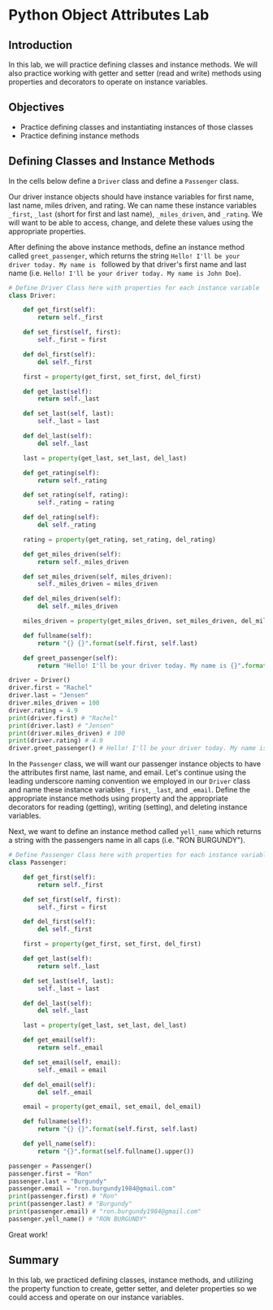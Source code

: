 
# Python Object Attributes Lab

## Introduction
In this lab, we will practice defining classes and instance methods. We will also practice working with getter and setter (read and write) methods using properties and decorators to operate on instance variables.

## Objectives

* Practice defining classes and instantiating instances of those classes
* Practice defining instance methods


## Defining Classes and Instance Methods

In the cells below define a `Driver` class and define a `Passenger` class.

Our driver instance objects should have instance variables for first name, last name, miles driven, and rating. We can name these instance variables `_first`, `_last` (short for first and last name), `_miles_driven`, and `_rating`. We will want to be able to access, change, and delete these values using the appropriate properties. 

After defining the above instance methods, define an instance method called `greet_passenger`, which returns the string `Hello! I'll be your driver today. My name is ` followed by that driver's first name and last name (i.e. `Hello! I'll be your driver today. My name is John Doe`).


```python
# Define Driver Class here with properties for each instance variable
class Driver:

    def get_first(self):
        return self._first

    def set_first(self, first):
        self._first = first

    def del_first(self):
        del self._first

    first = property(get_first, set_first, del_first)

    def get_last(self):
        return self._last

    def set_last(self, last):
        self._last = last

    def del_last(self):
        del self._last

    last = property(get_last, set_last, del_last)

    def get_rating(self):
        return self._rating

    def set_rating(self, rating):
        self._rating = rating

    def del_rating(self):
        del self._rating

    rating = property(get_rating, set_rating, del_rating)

    def get_miles_driven(self):
        return self._miles_driven

    def set_miles_driven(self, miles_driven):
        self._miles_driven = miles_driven

    def del_miles_driven(self):
        del self._miles_driven

    miles_driven = property(get_miles_driven, set_miles_driven, del_miles_driven)

    def fullname(self):
        return "{} {}".format(self.first, self.last)

    def greet_passenger(self):
        return "Hello! I'll be your driver today. My name is {}".format(self.fullname())
```


```python
driver = Driver()
driver.first = "Rachel"
driver.last = "Jensen"
driver.miles_driven = 100
driver.rating = 4.9
print(driver.first) # "Rachel"
print(driver.last) # "Jensen"
print(driver.miles_driven) # 100
print(driver.rating) # 4.9
driver.greet_passenger() # Hello! I'll be your driver today. My name is Rachel Jensen
```

In the `Passenger` class, we will want our passenger instance objects to have the attributes first name, last name, and email. Let's continue using the leading underscore naming convention we employed in our `Driver` class and name these instance variables `_first`, `_last`, and `_email`. Define the appropriate instance methods using property and the appropriate decorators for reading (getting), writing (setting), and deleting instance variables. 

Next, we want to define an instance method called `yell_name` which returns a string with the passengers name in all caps (i.e. "RON BURGUNDY"). 


```python
# Define Passenger Class here with properties for each instance variable
class Passenger:

    def get_first(self):
        return self._first

    def set_first(self, first):
        self._first = first

    def del_first(self):
        del self._first

    first = property(get_first, set_first, del_first)

    def get_last(self):
        return self._last

    def set_last(self, last):
        self._last = last

    def del_last(self):
        del self._last

    last = property(get_last, set_last, del_last)

    def get_email(self):
        return self._email

    def set_email(self, email):
        self._email = email

    def del_email(self):
        del self._email

    email = property(get_email, set_email, del_email)

    def fullname(self):
        return "{} {}".format(self.first, self.last)

    def yell_name(self):
        return "{}".format(self.fullname().upper())

```


```python
passenger = Passenger()
passenger.first = "Ron"
passenger.last = "Burgundy"
passenger.email = "ron.burgundy1984@gmail.com"
print(passenger.first) # "Ron"
print(passenger.last) # "Burgundy"
print(passenger.email) # "ron.burgundy1984@gmail.com"
passenger.yell_name() # "RON BURGUNDY"
```

Great work!

## Summary
In this lab, we practiced defining classes, instance methods, and utilizing the property function to create, getter setter, and deleter properties so we could access and operate on our instance variables.
